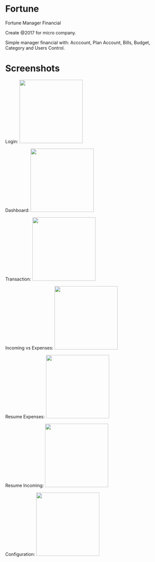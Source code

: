 # Fortune
Fortune Manager Financial

Create @2017 for micro company.

Simple manager financial with: Acccount, Plan Account, Bills, Budget, Category and Users Control.

# Screenshots

Login: 
<img src="https://github.com/franklinfarias/fortune/install/screenshots/07.png" width="200" height="200" />

Dashboard: 
<img src="https://github.com/franklinfarias/fortune/install/screenshots/01.png" width="200" height="200" />

Transaction: 
<img src="https://github.com/franklinfarias/fortune/install/screenshots/02.png" width="200" height="200" />

Incoming vs Expenses: 
<img src="https://github.com/franklinfarias/fortune/install/screenshots/03.png" width="200" height="200" />

Resume Expenses: 
<img src="https://github.com/franklinfarias/fortune/install/screenshots/04.png" width="200" height="200" />

Resume Incoming: 
<img src="https://github.com/franklinfarias/fortune/install/screenshots/05.png" width="200" height="200" />

Configuration: 
<img src="https://github.com/franklinfarias/fortune/install/screenshots/06.png" width="200" height="200" />

